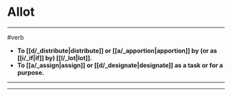 # Allot
---
#verb
- **To [[d/_distribute|distribute]] or [[a/_apportion|apportion]] by (or as [[i/_if|if]] by) [[l/_lot|lot]].**
- **To [[a/_assign|assign]] or [[d/_designate|designate]] as a task or for a purpose.**
---
---
